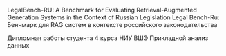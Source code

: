 LegalBench-RU: A Benchmark for Evaluating Retrieval-Augmented Generation Systems in the Context of Russian Legislation
Legal Bench-Ru: Бенчмарк для RAG систем в контексте российского законодательства

Дипломная работы студента 4 курса НИУ ВШЭ Прикладной анализ данных 
